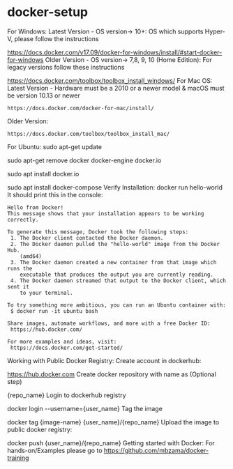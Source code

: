 # docker-setup
For Windows:
Latest Version - OS version-> 10+: OS which supports Hyper-V, please follow the instructions

  https://docs.docker.com/v17.09/docker-for-windows/install/#start-docker-for-windows
Older Version - OS version-> 7,8, 9, 10 (Home Edition): For legacy versions follow these instructions

  https://docs.docker.com/toolbox/toolbox_install_windows/
For Mac OS:
Latest Version - Hardware must be a 2010 or a newer model & macOS must be version 10.13 or newer

    https://docs.docker.com/docker-for-mac/install/
Older Version:

    https://docs.docker.com/toolbox/toolbox_install_mac/
For Ubuntu:
sudo apt-get update

sudo apt-get remove docker docker-engine docker.io

sudo apt install docker.io

sudo apt install docker-compose
Verify Installation:
docker run hello-world
It should print this in the console:

	Hello from Docker!
    This message shows that your installation appears to be working correctly.

    To generate this message, Docker took the following steps:
     1. The Docker client contacted the Docker daemon.
     2. The Docker daemon pulled the "hello-world" image from the Docker Hub.
        (amd64)
     3. The Docker daemon created a new container from that image which runs the
        executable that produces the output you are currently reading.
     4. The Docker daemon streamed that output to the Docker client, which sent it
        to your terminal.

    To try something more ambitious, you can run an Ubuntu container with:
     $ docker run -it ubuntu bash

    Share images, automate workflows, and more with a free Docker ID:
     https://hub.docker.com/

    For more examples and ideas, visit:
     https://docs.docker.com/get-started/
Working with Public Docker Registry:
Create account in dockerhub:

https://hub.docker.com
Create docker repository with name as (Optional step)

{repo_name}
Login to dockerhub registry

docker login --username={user_name} 
Tag the image

docker tag {image-name} {user_name}/{repo_name}
Upload the image to public docker registry:

docker push {user_name}/{repo_name}
Getting started with Docker:
For hands-on/Examples please go to https://github.com/mbzama/docker-training
